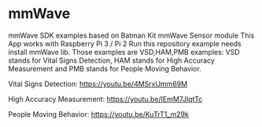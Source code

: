 # mmWave
mmWave SDK examples based on Batman Kit mmWave Sensor module
This App works with Raspberry Pi 3 / Pi 2
Run this repository example needs install mmWave lib.
Those examples are VSD,HAM,PMB examples: 
VSD stands for Vital Signs Detection, HAM stands for High Accuracy Measurement and PMB stands for People Moving Behavior.

Vital Signs Detection:
https://youtu.be/4MSrxUmm69M

High Accuracy Measurement:
https://youtu.be/IEmM7JIqtTc

People Moving Behavior:
https://youtu.be/KuTrT1_m29k
